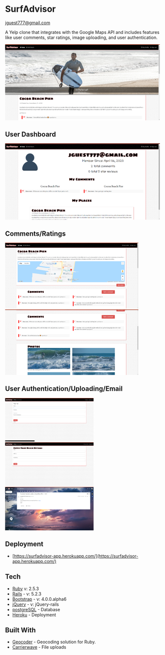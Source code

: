 # SurfAdvisor

[jguest777@gmail.com](mailto:jguest777@gmail.com)

A Yelp clone that integrates with the Google Maps API and includes features like user comments, star ratings, image uploading, and user authentication.

<img src="images/index.PNG">

## User Dashboard

<img src="images/dash.PNG">

## Comments/Ratings

<img src="images/show.PNG" width="434"> <img src="images/show2.PNG" width="434">

## User Authentication/Uploading/Email

<img src="images/auth.PNG" width="288"> <img src="images/upload.PNG" width="288"> <img src="images/email.PNG" width="288">

## Deployment

* [https://surfadvisor-app.herokuapp.com/](https://surfadvisor-app.herokuapp.com/)

## Tech

* [Ruby](https://www.ruby-lang.org/en/documentation/) v: 2.5.3
* [Rails](https://rubyonrails.org/) - v: 5.2.3
* [Bootstrap](https://getbootstrap.com/docs/4.4/getting-started/introduction/) - v: 4.0.0.alpha6
* [jQuery](https://jqueryui.com/download/) - v: jQuery-rails
* [postgreSQL](https://www.postgresql.org/) - Database
* [Heroku](https://devcenter.heroku.com/) - Deployment

## Built With

* [Geocoder](https://github.com/alexreisner/geocoder) - Geocoding solution for Ruby.
* [Carrierwave](https://github.com/carrierwaveuploader/carrierwave) - File uploads
